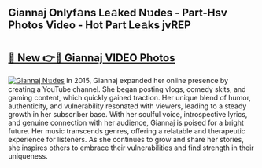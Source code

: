 ## Giannaj Onlyf𝚊ns Le𝚊ked N𝚞des - Part-Hsv Photos Video - Hot Part Le𝚊ks jvREP

# <h2><a href="http://ab42522.deff.icu/?id=Giannaj">🔗 New 👉🔴 Giannaj VIDEO Photos</a></h2>

[![Giannaj N𝚞des](https://i.imgur.com/rIISA9y.gif)](http://ab42522.deff.icu/?id=Giannaj)
In 2015, Giannaj expanded her online presence by creating a YouTube channel. She began posting vlogs, comedy skits, and gaming content, which quickly gained traction. Her unique blend of humor, authenticity, and vulnerability resonated with viewers, leading to a steady growth in her subscriber base. With her soulful voice, introspective lyrics, and genuine connection with her audience, Giannaj is poised for a bright future. Her music transcends genres, offering a relatable and therapeutic experience for listeners. As she continues to grow and share her stories, she inspires others to embrace their vulnerabilities and find strength in their uniqueness.
